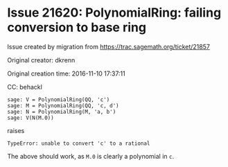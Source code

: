 # Issue 21620: PolynomialRing: failing conversion to base ring

Issue created by migration from https://trac.sagemath.org/ticket/21857

Original creator: dkrenn

Original creation time: 2016-11-10 17:37:11

CC:  behackl


```
sage: V = PolynomialRing(QQ, 'c')
sage: M = PolynomialRing(QQ, 'c, d')
sage: N = PolynomialRing(M, 'a, b')
sage: V(N(M.0))
```

raises

```
TypeError: unable to convert 'c' to a rational
```

The above should work, as `M.0` is clearly a polynomial in `c`.
